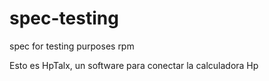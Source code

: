 # spec-testing
spec for testing purposes rpm

Esto es HpTalx, un software para conectar la calculadora Hp

